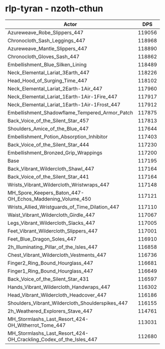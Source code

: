 # rlp-tyran - nzoth-cthun
| Actor | DPS | Increase |
|---|:---:|:---:|
|Azureweave_Robe_Slippers_447|119056|1.59%|
|Chronocloth_Sash_Leggings_447|118968|1.51%|
|Azureweave_Mantle_Slippers_447|118890|1.45%|
|Chronocloth_Gloves_Sash_447|118862|1.42%|
|Embellishment_Blue_Silken_Lining|118489|1.10%|
|Neck_Elemental_Lariat_3Earth_447|118226|0.88%|
|Head_Hood_of_Surging_Time_447|118102|0.77%|
|Neck_Elemental_Lariat_2Earth-1Air_447|117960|0.65%|
|Neck_Elemental_Lariat_1Earth-1Air-1Fire_447|117917|0.62%|
|Neck_Elemental_Lariat_1Earth-1Air-1Frost_447|117912|0.61%|
|Embellishment_Shadowflame_Tempered_Armor_Patch|117875|0.58%|
|Back_Voice_of_the_Silent_Star_457|117813|0.53%|
|Shoulders_Amice_of_the_Blue_447|117644|0.38%|
|Embellishment_Potion_Absorption_Inhibitor|117403|0.18%|
|Back_Voice_of_the_Silent_Star_444|117230|0.03%|
|Embellishment_Bronzed_Grip_Wrappings|117200|0.00%|
|Base|117195|0.00%|
|Back_Vibrant_Wildercloth_Shawl_447|117164|-0.03%|
|Back_Voice_of_the_Silent_Star_441|117164|-0.03%|
|Wrists_Vibrant_Wildercloth_Wristwraps_447|117148|-0.04%|
|MH_Spore_Keepers_Baton_447-OH_Echos_Maddening_Volume_450|117121|-0.06%|
|Wrists_Allied_Wristguards_of_Time_Dilation_447|117110|-0.07%|
|Waist_Vibrant_Wildercloth_Girdle_447|117067|-0.11%|
|Legs_Vibrant_Wildercloth_Slacks_447|117005|-0.16%|
|Feet_Vibrant_Wildercloth_Slippers_447|117001|-0.17%|
|Feet_Blue_Dragon_Soles_447|116910|-0.24%|
|2h_Illuminating_Pillar_of_the_Isles_447|116858|-0.29%|
|Chest_Vibrant_Wildercloth_Vestments_447|116736|-0.39%|
|Finger2_Ring_Bound_Hourglass_447|116681|-0.44%|
|Finger1_Ring_Bound_Hourglass_447|116649|-0.47%|
|Back_Voice_of_the_Silent_Star_431|116597|-0.51%|
|Hands_Vibrant_Wildercloth_Handwraps_447|116302|-0.76%|
|Head_Vibrant_Wildercloth_Headcover_447|116186|-0.86%|
|Shoulders_Vibrant_Wildercloth_Shoulderspikes_447|116155|-0.89%|
|2h_Weathered_Explorers_Stave_447|114761|-2.08%|
|MH_Stormlashs_Last_Resort_424-OH_Witherrot_Tome_447|113031|-3.55%|
|MH_Stormlashs_Last_Resort_424-OH_Crackling_Codex_of_the_Isles_447|112680|-3.85%|
